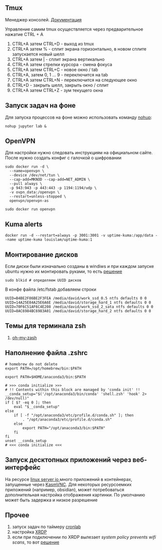 Tmux
----
Менеджер консолей. [Документация](https://help.ubuntu.ru/wiki/byobu)

Управление самим tmux осуществляется через предварительное нажатие CTRL + A

1) CTRL+A затем CTRL+D - выход из tmux
2) CTRL+A затем % - сплит экрана горизонтально, в новом сплите запускается новый шелл
3) CTRL+A затем | - сплит экрана вертикально
4) CTRL+A  затем стрелки курсора - смена фокуса
5) CTRL+A затем CTRL+C - новое окно / tab
6) CTRL+A, затем 0, 1 ... 9 - переключится на tab
7) CTRL+A затем CTRL+N - переключится на следующее окно
8) CTRL+D - закрыть шелл, закрыть окно / сплит
9) CTRL+A затем  CTRL+Z - зум текущего окна


Запуск задач на фоне
--------------------

Для запуска процессов на фоне можно использовать команду [nohup](https://phoenixnap.com/kb/linux-run-command-background):
~~~
nohup jupyter lab &
~~~

OpenVPN
-------

Для настройки нужно следовать инструкциям на официальном сайте. После нужно создать конфиг с галочкой о шифровании

```
sudo docker run -d \
  --name=openvpn \
  --device /dev/net/tun \
  --cap-add=MKNOD --cap-add=NET_ADMIN \
  --pull always \
  -p 943:943 -p 443:443 -p 1194:1194/udp \
  -v ovpn_data:/openvpn \
  --restart=unless-stopped \
  openvpn/openvpn-as
```

```
sudo docker run openvpn
```

Kuma alerts
----------

```
docker run -d --restart=always -p 3001:3001 -v uptime-kuma:/app/data --name uptime-kuma louislam/uptime-kuma:1
```

## Монтирование дисков

Если диски были изначально созданы в windiws и при каждом запуске ubuntu нужно их монтировать руками, то есть [решение](https://askubuntu.com/questions/966706/17-10-how-to-auto-mount-drives-on-startup)

```
sudo blkid # определяем UUID дисков
```

В конфе файла /etc/fstab добавляем строки

```
UUID=B4BE2F86BE2F3FEA /media/david/work_ssd_0.5 ntfs defaults 0 0
UUID=14A25E84A25E6A6E /media/david/storage_hard_1 ntfs defaults 0 0
UUID=70F6C51AF6C4E208 /media/david/work_ssd_2_sata ntfs defaults 0 0
UUID=8AC6984BC6983A01 /media/david/storage_hard_2 ntfs defaults 0 0
```


## Темы для терминала zsh
1) [oh-my-zash](https://dev.to/dinhkhai0201/how-to-install-oh-my-zsh-and-zsh-autosuggestions-for-macbook-3f07)

## Наполнение файла .zshrc

```
# homebrew do not delete
export PATH=/opt/homebrew/bin:$PATH

export PATH=$HOME/anaconda3/bin:$PATH

# >>> conda initialize >>>
# !! Contents within this block are managed by 'conda init' !!
__conda_setup="$('/opt/anaconda3/bin/conda' 'shell.zsh' 'hook' 2> /dev/null)"
if [ $? -eq 0 ]; then
    eval "$__conda_setup"
else
    if [ -f "/opt/anaconda3/etc/profile.d/conda.sh" ]; then
        . "/opt/anaconda3/etc/profile.d/conda.sh"
    else
        export PATH="/opt/anaconda3/bin:$PATH"
    fi
fi
unset __conda_setup
# <<< conda initialize <<<
```

## Запуск десктопных приложений через веб-интерфейс

На ресурсе [linux server io ](https://docs.linuxserver.io/images/docker-obsidian/) много приложений в контейнерах, запущенные через [KasmVNC](https://www.kasmweb.com/kasmvnc). Для некоторых ресурсоемких приложений (например, obsidian), может
потребоваться дополнительная настройка отображения картинки. По умолчанию может быть задержка и низкое разрешение

Прочее
------

1) запуск задач по таймеру [cronlab](https://askubuntu.com/questions/13730/how-can-i-schedule-a-nightly-reboot)
2) настройка [XRDP](https://serverspace.ru/support/help/how-to-xrdp-ubuntu-20.04/?utm_source=google.com&utm_medium=organic&utm_campaign=google.com&utm_referrer=google.com)
3) если при подключении по XRDP вылезает *system policy prevents wifi scans*, то вот [решение](https://unix.stackexchange.com/questions/782724/newbie-system-policy-prevents-wi-fi-scans)
